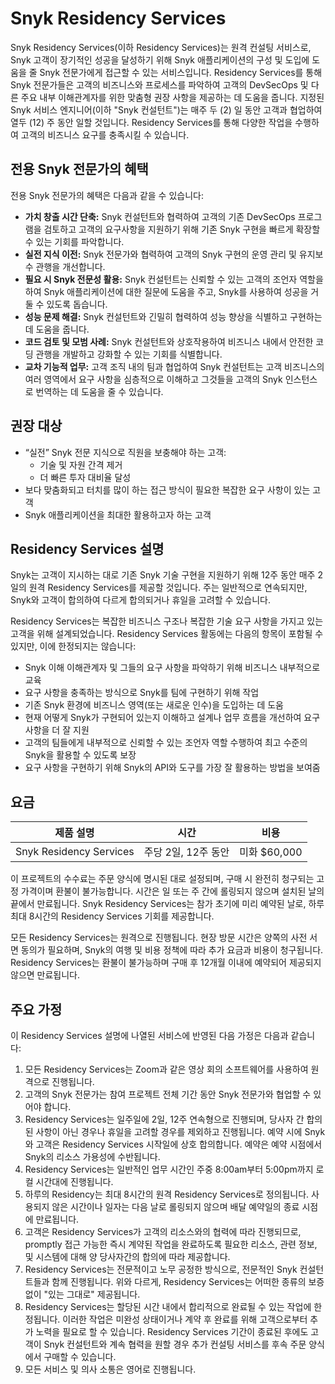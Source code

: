 # Snyk Residency Services

Snyk Residency Services(이하 Residency Services)는 원격 컨설팅 서비스로, Snyk 고객이 장기적인 성공을 달성하기 위해 Snyk 애플리케이션의 구성 및 도입에 도움을 줄 Snyk 전문가에게 접근할 수 있는 서비스입니다. Residency Services를 통해 Snyk 전문가들은 고객의 비즈니스와 프로세스를 파악하여 고객의 DevSecOps 및 다른 주요 내부 이해관계자를 위한 맞춤형 권장 사항을 제공하는 데 도움을 줍니다. 지정된 Snyk 서비스 엔지니어(이하 "Snyk 컨설턴트")는 매주 두 (2) 일 동안 고객과 협업하여 열두 (12) 주 동안 일할 것입니다. Residency Services를 통해 다양한 작업을 수행하여 고객의 비즈니스 요구를 충족시킬 수 있습니다.

## 전용 Snyk 전문가의 혜택

전용 Snyk 전문가의 혜택은 다음과 같을 수 있습니다:

* **가치 창출 시간 단축:** Snyk 컨설턴트와 협력하여 고객의 기존 DevSecOps 프로그램을 검토하고 고객의 요구사항을 지원하기 위해 기존 Snyk 구현을 빠르게 확장할 수 있는 기회를 파악합니다.
* **실전 지식 이전:** Snyk 전문가와 협력하여 고객의 Snyk 구현의 운영 관리 및 유지보수 관행을 개선합니다.
* **필요 시 Snyk 전문성 활용:** Snyk 컨설턴트는 신뢰할 수 있는 고객의 조언자 역할을 하여 Snyk 애플리케이션에 대한 질문에 도움을 주고, Snyk를 사용하여 성공을 거둘 수 있도록 돕습니다.
* **성능 문제 해결:** Snyk 컨설턴트와 긴밀히 협력하여 성능 향상을 식별하고 구현하는 데 도움을 줍니다.
* **코드 검토 및 모범 사례:** Snyk 컨설턴트와 상호작용하여 비즈니스 내에서 안전한 코딩 관행을 개발하고 강화할 수 있는 기회를 식별합니다.
* **교차 기능적 업무:** 고객 조직 내의 팀과 협업하여 Snyk 컨설턴트는 고객 비즈니스의 여러 영역에서 요구 사항을 심층적으로 이해하고 그것들을 고객의 Snyk 인스턴스로 번역하는 데 도움을 줄 수 있습니다.

## 권장 대상

* “실전” Snyk 전문 지식으로 직원을 보충해야 하는 고객:
  * 기술 및 자원 간격 제거
  * 더 빠른 투자 대비율 달성
* 보다 맞춤화되고 터치를 많이 하는 접근 방식이 필요한 복잡한 요구 사항이 있는 고객
* Snyk 애플리케이션을 최대한 활용하고자 하는 고객

## Residency Services 설명

Snyk는 고객이 지시하는 대로 기존 Snyk 기술 구현을 지원하기 위해 12주 동안 매주 2일의 원격 Residency Services를 제공할 것입니다. 주는 일반적으로 연속되지만, Snyk와 고객이 합의하여 다르게 합의되거나 휴일을 고려할 수 있습니다.

Residency Services는 복잡한 비즈니스 구조나 복잡한 기술 요구 사항을 가지고 있는 고객을 위해 설계되었습니다. Residency Services 활동에는 다음의 항목이 포함될 수 있지만, 이에 한정되지는 않습니다:

* Snyk 이해 이해관계자 및 그들의 요구 사항을 파악하기 위해 비즈니스 내부적으로 교육
* 요구 사항을 충족하는 방식으로 Snyk를 팀에 구현하기 위해 작업
* 기존 Snyk 환경에 비즈니스 영역(또는 새로운 인수)을 도입하는 데 도움
* 현재 어떻게 Snyk가 구현되어 있는지 이해하고 설계나 업무 흐름을 개선하여 요구 사항을 더 잘 지원
* 고객의 팀들에게 내부적으로 신뢰할 수 있는 조언자 역할 수행하여 최고 수준의 Snyk을 활용할 수 있도록 보장
* 요구 사항을 구현하기 위해 Snyk의 API와 도구를 가장 잘 활용하는 방법을 보여줌

## 요금

| 제품 설명                 | 시간                    | 비용         |
| ----------------------- | ------------------------ | ----------- |
| Snyk Residency Services | 주당 2일, 12주 동안       | 미화 $60,000 |

이 프로젝트의 수수료는 주문 양식에 명시된 대로 설정되며, 구매 시 완전히 청구되는 고정 가격이며 환불이 불가능합니다. 시간은 일 또는 주 간에 롤링되지 않으며 설치된 날의 끝에서 만료됩니다. Snyk Residency Services는 참가 초기에 미리 예약된 날로, 하루 최대 8시간의 Residency Services 기회를 제공합니다.

모든 Residency Services는 원격으로 진행됩니다. 현장 방문 시간은 양쪽의 사전 서면 동의가 필요하며, Snyk의 여행 및 비용 정책에 따라 추가 요금과 비용이 청구됩니다. Residency Services는 환불이 불가능하며 구매 후 12개월 이내에 예약되어 제공되지 않으면 만료됩니다.

## 주요 가정

이 Residency Services 설명에 나열된 서비스에 반영된 다음 가정은 다음과 같습니다:

1. 모든 Residency Services는 Zoom과 같은 영상 회의 소프트웨어를 사용하여 원격으로 진행됩니다.
2. 고객의 Snyk 전문가는 참여 프로젝트 전체 기간 동안 Snyk 전문가와 협업할 수 있어야 합니다.
3. Residency Services는 일주일에 2일, 12주 연속형으로 진행되며, 당사자 간 합의된 사항이 아닌 경우나 휴일을 고려할 경우를 제외하고 진행됩니다. 예약 시에 Snyk와 고객은 Residency Services 시작일에 상호 합의합니다. 예약은 예약 시점에서 Snyk의 리소스 가용성에 수반됩니다.
4. Residency Services는 일반적인 업무 시간인 주중 8:00am부터 5:00pm까지 로컬 시간대에 진행됩니다.
5. 하루의 Residency는 최대 8시간의 원격 Residency Services로 정의됩니다. 사용되지 않은 시간이나 일자는 다음 날로 롤링되지 않으며 배달 예약일의 종료 시점에 만료됩니다.
6. 고객은 Residency Services가 고객의 리소스와의 협력에 따라 진행되므로, promptly 접근 가능한 즉시 계약된 작업을 완료하도록 필요한 리소스, 관련 정보, 및 시스템에 대해 양 당사자간의 합의에 따라 제공합니다.
7. Residency Services는 전문적이고 노무 공정한 방식으로, 전문적인 Snyk 컨설턴트들과 함께 진행됩니다. 위와 다르게, Residency Services는 어떠한 종류의 보증 없이 "있는 그대로" 제공됩니다.
8. Residency Services는 할당된 시간 내에서 합리적으로 완료될 수 있는 작업에 한정됩니다. 이러한 작업은 미완성 상태이거나 계약 후 완료를 위해 고객으로부터 추가 노력을 필요로 할 수 있습니다. Residency Services 기간이 종료된 후에도 고객이 Snyk 컨설턴트와 계속 협력을 원할 경우 추가 컨설팅 서비스를 후속 주문 양식에서 구매할 수 있습니다.
9. 모든 서비스 및 의사 소통은 영어로 진행됩니다.